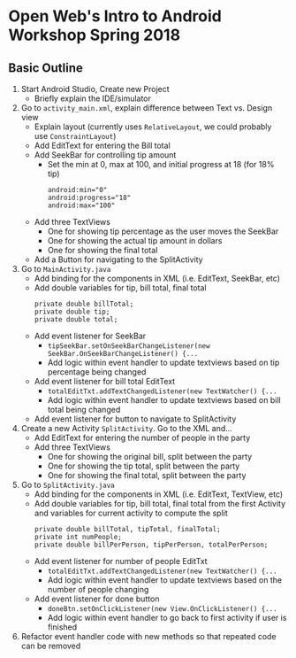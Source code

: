 # Open Web's Intro to Android Workshop Spring 2018

## Basic Outline 
1. Start Android Studio, Create new Project
    - Briefly explain the IDE/simulator
2. Go to `activity_main.xml`, explain difference between Text vs. Design view
    - Explain layout (currently uses `RelativeLayout`, we could probably use `ConstraintLayout`)
    - Add EditText for entering the Bill total
    - Add SeekBar for controlling tip amount
      - Set the min at 0, max at 100, and initial progress at 18 (for 18% tip)
        ```
        android:min="0"
        android:progress="18"
        android:max="100"
        ```
    - Add three TextViews
      - One for showing tip percentage as the user moves the SeekBar
      - One for showing the actual tip amount in dollars
      - One for showing the final total 
    - Add a Button for navigating to the SplitActivity
3. Go to `MainActivity.java`
    - Add binding for the components in XML (i.e. EditText, SeekBar, etc)
    - Add double variables for tip, bill total, final total
      ```
      private double billTotal;
      private double tip;
      private double total;
      ```
    - Add event listener for SeekBar
      - `tipSeekBar.setOnSeekBarChangeListener(new SeekBar.OnSeekBarChangeListener() {...`
      - Add logic within event handler to update textviews based on tip percentage being changed
    - Add event listener for bill total EditText
      - `totalEditTxt.addTextChangedListener(new TextWatcher() {...`
      - Add logic within event handler to update textviews based on bill total being changed
    - Add event listener for button to navigate to SplitActivity
4. Create a new Activity `SplitActivity`. Go to the XML and...
    - Add EditText for entering the number of people in the party
    - Add three TextViews
      - One for showing the original bill, split between the party
      - One for showing the tip total, split between the party
      - One for showing the final total, split between the party
5. Go to `SplitActivity.java`
    - Add binding for the components in XML (i.e. EditText, TextView, etc)
    - Add double variables for tip, bill total, final total from the first Activity and variables for current activity to compute the split
      ```
      private double billTotal, tipTotal, finalTotal;
      private int numPeople;
      private double billPerPerson, tipPerPerson, totalPerPerson;
      ```
    - Add event listener for number of people EditTxt
      - `totalEditTxt.addTextChangedListener(new TextWatcher() {...`
      - Add logic within event handler to update textviews based on the number of people changing
    - Add event listener for done button
      - `doneBtn.setOnClickListener(new View.OnClickListener() {...`
      - Add logic within event handler to go back to first activity if user is finished
6. Refactor event handler code with new methods so that repeated code can be removed 
